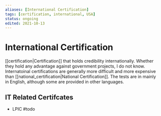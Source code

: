 ```yaml
---
aliases: [International Certification]
tags: [certification, international, USA]
status: ongoing
edited: 2021-10-13
---
```


# International Certification
[[certification|Certification]] that holds credibility internationally.
Whether they hold any advantage against government projects, I do not know.
Internatoinal certifications are generally more difficult and more expensive than [[national_certification|National Certification]].
The tests are in mainly in English, although some are provided in other languages.

## IT Related Certifcates
- LPIC #todo